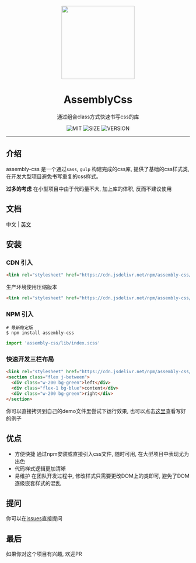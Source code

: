 <p align="center">
  <a href="https://zj1024.github.io/assembly-css/">
    <img width="200" src="https://zj1024.github.io/assembly-css/images/logo.png">
  </a>
</p>

<h1 align="center">AssemblyCss</h1>

<div align="center">

通过组合class方式快速书写css的库

![MIT](https://img.shields.io/badge/license-MIT-green) ![SIZE](https://img.shields.io/badge/size-60%20kb-blue) ![VERSION](https://img.shields.io/badge/version-1.1.0-orange)

</div>

---

## 介绍

assembly-css 是一个通过`sass`, `gulp` 构建完成的css库, 提供了基础的css样式类, 在开发大型项目避免书写重复的css样式。

**过多的考虑** 在小型项目中由于代码量不大, 加上库的体积, 反而不建议使用

## 文档

中文 | [英文](https://github.com/zj1024/assembly-css/blob/master/README-en.md)

## 安装

### CDN 引入

```html
<link rel="stylesheet" href="https://cdn.jsdelivr.net/npm/assembly-css/dist/assembly-css.css">
```

生产环境使用压缩版本

```html
<link rel="stylesheet" href="https://cdn.jsdelivr.net/npm/assembly-css/dist/assembly-css.min.css">
```

### NPM 引入

```Shell
# 最新稳定版
$ npm install assembly-css
```

```js
import 'assembly-css/lib/index.scss'
```

### 快速开发三栏布局

```html
<link rel="stylesheet" href="https://cdn.jsdelivr.net/npm/assembly-css/dist/assembly-css.css">
<section class="flex j-between">
  <div class="w-200 bg-green">left</div>
  <div class="flex-1 bg-blue">content</div>
  <div class="w-200 bg-green">right</div>
</section>
```

你可以直接拷贝到自己的demo文件里尝试下运行效果, 也可以点击[这里](https://zj1024.github.io/assembly-css/)查看写好的例子

## 优点 ##

- 方便快捷 通过npm安装或直接引入css文件, 随时可用, 在大型项目中表现尤为出色
- 代码样式逻辑更加清晰
- 易维护 在团队开发过程中, 修改样式只需要更改DOM上的类即可, 避免了DOM逐级嵌套样式的混乱

## 提问

你可以在[issues](https://github.com/zj1024/assembly-css/issues)直接提问

## 最后

如果你对这个项目有兴趣, 欢迎PR